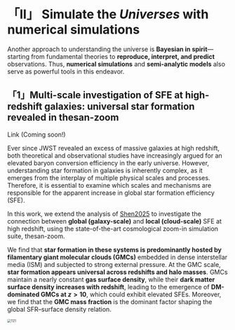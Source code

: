 # 「II」 Simulate the *Universes* with numerical simulations

Another approach to understanding the universe is **Bayesian in spirit**—starting from fundamental theories to **reproduce, interpret, and predict** observations. Thus, **numerical simulations** and **semi-analytic models** also serve as powerful tools in this endeavor.



## 「1」Multi-scale investigation of SFE at high-redshift galaxies: universal star formation revealed in thesan-zoom

Link (Coming soon!)

Ever since JWST revealed an excess of massive galaxies at high redshift, both theoretical and observational studies have increasingly argued for an elevated baryon conversion efficiency in the early universe. However, understanding star formation in galaxies is inherently complex, as it emerges from the interplay of multiple physical scales and processes. Therefore, it is essential to examine which scales and mechanisms are responsible for the apparent increase in global star formation efficiency (SFE).

In this work, we extend the analysis of [Shen2025](https://arxiv.org/abs/2503.01949) to investigate the connection between **global (galaxy-scale)** and **local (cloud-scale)** SFE at high redshift, using the state-of-the-art cosmological zoom-in simulation suite, thesan-zoom.

We find that **star formation in these systems is predominantly hosted by filamentary giant molecular clouds (GMCs)** embedded in dense interstellar media (ISM) and subjected to strong external pressure. At the GMC scale, **star formation appears universal across redshifts and halo masses**. GMCs maintain a nearly constant **gas surface density**, while their **dark matter surface density increases with redshift**, leading to the emergence of **DM-dominated GMCs at $z > 10$**, which could exhibit elevated SFEs. Moreover, we find that the **GMC mass fraction** is the dominant factor shaping the global SFR–surface density relation.

<img src="/Users/makkonem/Desktop/TZ1.png" alt="TZ1" style="zoom:50%;" />
